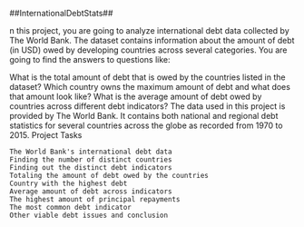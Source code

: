 ##InternationalDebtStats##

n this project, you are going to analyze international debt data collected by The World Bank. The dataset contains information about the amount of debt (in USD) owed by developing countries across several categories. You are going to find the answers to questions like:

What is the total amount of debt that is owed by the countries listed in the dataset? Which country owns the maximum amount of debt and what does that amount look like? What is the average amount of debt owed by countries across different debt indicators? The data used in this project is provided by The World Bank. It contains both national and regional debt statistics for several countries across the globe as recorded from 1970 to 2015. Project Tasks

    The World Bank's international debt data
    Finding the number of distinct countries
    Finding out the distinct debt indicators
    Totaling the amount of debt owed by the countries
    Country with the highest debt
    Average amount of debt across indicators
    The highest amount of principal repayments
    The most common debt indicator
    Other viable debt issues and conclusion
